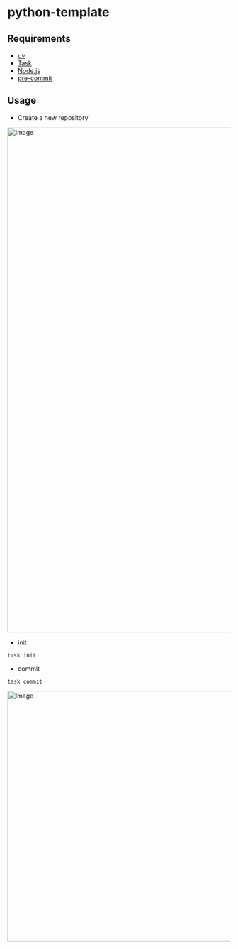 # python-template

## Requirements
- [uv](https://docs.astral.sh/uv/)
- [Task](https://taskfile.dev/)
- [Node.js](https://nodejs.org/ja)
- [pre-commit](https://pre-commit.com/)

## Usage
- Create a new repository
<img width="1138" alt="Image" src="https://github.com/user-attachments/assets/e122a5cf-99ed-4920-ba4d-1d5f3b4510e6" />

- init
```
task init
```

- commit
```
task commit
```

<img width="565" alt="Image" src="https://github.com/user-attachments/assets/59ce0872-52c5-44f7-b053-194867ba7c87" />
